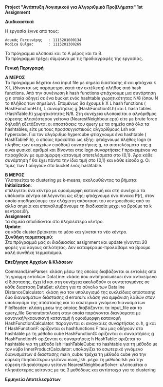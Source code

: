 **Project "Ανάπτυξη Λογισμικού για Αλγοριθμικά Προβλήματα" 1st Assignment**

**Διαδικαστικά**

H εργασία έγινε από τους:
```
Λουκάς Πετεινάρης	: 1115201600134
Rodica Bulgac		: 1115201300269
```

To πρόγραμμα υλοποιεί και το Α μέρος και το Β. \
To πρόγραμμα τρέχει σύμφωνα με τις προδιαγραφές της εργασίας.

**Γενική Περιγραφή**

**Α ΜΕΡΟΣ** \
Το πρόγραμμα δέχεται ένα input file με σημεία διάστασης d και φτιάχνει k X L (δίνονται ως παράμετροι κατά την εκτέλεση)
πλήθος από hash functions. Από την συνένωση k hash functions φτιάχνουμε μια συνάρτηση g η οποία οδηγεί σε ένα bucket ενός
hashtable χωρητικότητας Ν/8 (όπου Ν το πλήθος των σημείων). Επομένως θα έχουμε k X L hash functions ( HashFunctionH.h),
L συναρτήσεις g (HashFunctionG.h) και L hash tables (HashTable.h) χωρητικότητας Ν/8. Στη συνέχεια υλοποιείται ο αλγόριθμος εύρεσης
πλησιέστερου γείτονα (NearestNeighbour.cpp) είτε με brute force δηλαδή εξετάζονται οι αποστάσεις του query με τα σημεία
από όλα τα hashtables, είτε με τους προσσεγγιστικούς αλγορίθμους Lsh και hypercube.
Για τον αλγόριθμο hypercube φτiαχνουμε ένα hashtable ( HashTableF.h), ο οποίος προκύπτει ως εξής: φτιάχνουμε πλήθος logn
(n πληθος των στοιχείων εισόδου) συναρτήσεις g, τα αποτελέσματα της g είναι φυσικοί αριθμοί και δίνονται στις logn συναρτήσεις f
προκειμένου να παραχθούν με ομοιόμορφη κατανομή αποτελέσματα στο {0,1}. Άρα κάθε συνάρτηση f θα έχει πάντα την ίδια τιμή
στο {0,1} και κάθε είσοδο g. Οι τιμές των f οδηγούν στο bucket ενός hashtable.

**Β ΜΕΡΟΣ** \
Υλοποιείται το clustering με k-means, ακολουθώντας τα βήματα:\
**Initialization**: \
επιλέγεται ένα κέντρο με ομοιόμορφη κατανομή και στη συνέχεια τα υπόλοιπα κέντρα επιλέγονται ώς εξής: φτιάχνουμε ένα
πίνακα P(r), στον οποίο αποθηκεύουμε την ελάχιστη απόσταση του κεντροειδούς από τα αλλα σημεία και επαναλαμβάνουμε τη διαδικασία 
μεχρι να βρούμε τα k κεντροειδή.\
**Assignment**:\
τα σημεία αποδίδονται στο πλησιέστερο κέντρο.\
**Update**:\
σε κάθε cluster βρίσκεται το μέσο και γίνεται το νέο κέντρο.\
**Συνθήκη τερματισμού**:\
Στο πρόγραμμά μας οι διαδικασίες assignment και update γίνονται 20 φορές για λόγους απλότητας. Δεν καταφέραμε-προλάβαμε 
να βρούμε καλή συνθήκη τερματισμού.

**Επεξήγηση Αρχείων & Κλάσεων**

CommandLineParser: κλάση μέσω της οποίας διαβάζονται οι εντολές από τη γραμμή εντολών
DataLine: κλάση που αντιπροσωπεύει ένα αντικείμενο d διάστασης, έχει id και στη συνέχεια ακολοθούν οι συντεταγμένες σε κάθε διασταση
DataSet: κλάση για το σύνολο των Dataline
DistanceCalculator: κλάση για τον υπολογισμό της ευκλείδιας απόστασης δύο διανυσμάτων διάστασης d
errors.h: κλάση για εμφάνιση λαθών στον υπολογισμό της απόστασης και το εσωτερικό γινόμενο διανυσμάτων
FileReader: κλάση μεσω της οποίας διαβάζονται τα input_file και το query_file
Generator:κλαση στην οποία παράγονται διανύσματα με κανονική/γκαουσιανή κατανομή ή ομοιόμορφη κατανομή
HashFunctionCalculator: παράγονται οι αναγκαίες συναρτήσεις οι h, g και f 
HashFunctionF: ορίζονται οι hashfunctions F που μας οδήγούν στο hashtable με τη μέθοδο cube
HashFunctionG: ορίζονται οι συναρτήσεις g 
HashFunctionH: ορίζονται οι συναρτήσεις h 
HashTable: οριζεται το hashtable για τη μέθοδο lsh
HashTableCube: το hashtable για τη μέθοδο με τον κύβο
InnerProductCalculator: υπολογίζει το εσωτερικό γινόμενο διανυσμάτων d διαστασης
main_cube: τρέχει τη μέθοδο cube για την εύρεση πλησιέστερου γείτονα
main_lsh: ρέχει τη μέθοδο lsh για την εύρεση πλησιέστερου γείτονα
NearestNeighbourSolver: υλοποιείται ο πλησιέστερος γείτονας με τις 3 μεθόδους και αντίστοιχα για το clustering

**Ερμηνεία Αποτελεσμάτων**
